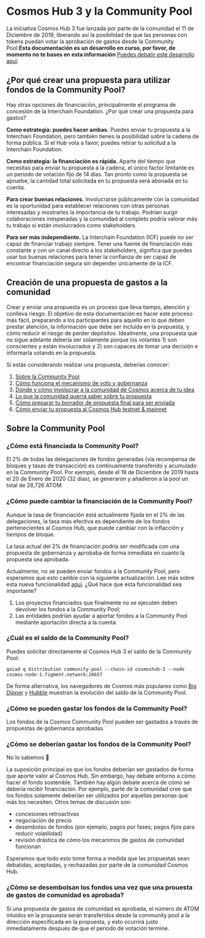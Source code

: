 # Cosmos Hub 3 y la Community Pool
La iniciativa Cosmos Hub 3 fue lanzada por parte de la comunidad el 11 de Diciembre de 2019, liberando así la posibilidad de que las personas con tokens puedan votar la aprobación de gastos desde la Community Pool.**Esta documentación es un desarrollo en curso, por favor, de momento no te bases en esta información** [Puedes debatir este desarrollo aquí](https://forum.cosmos.network/t/gwg-community-spend-best-practices/3240).

## ¿Por qué crear una propuesta para utilizar fondos de la Community Pool?
Hay otras opciones de financiación, principalmente el programa de concesión de la Interchain Foundation. ¿Por qué crear una propuesta para gastos?

**Como estrategia: puedes hacer ambas.** Puedes enviar tu propuesta a la Interchain Foundation, pero también tienes la posibilidad sobre la cadena de forma pública. Si el Hub vota a favor, puedes retirar tu solicitud a la Interchain Foundation.

**Como estrategia: la financiación es rápida.** Aparte del tiempo que necesitas para enviar tu propuesta a la cadena, el único factor limitante es un periodo de votación fijo de 14 días. Tan pronto como la propuesta se apruebe, la cantidad total solicitada en tu propuesta será abonada en tu cuenta.

**Para crear buenas relaciones.** Involucrarse públicamente con la comunidad es la oportunidad para establecer relaciones con otras personas interesadas y mostrarles la importancia de tu trabajo. Podrían surgir colaboraciones inesperadas y la comunidad al completo podría valorar más tu trabajo si están involucrados como stakeholders.

**Para ser más independiente.** La Interchain Foundation (ICF) puede no ser capaz de financiar trabajo siempre. Tener una fuente de financiación más constante y con un canal directo a los stakeholders, significa que puedes usar tus buenas relaciones para tener la confianza de ser capaz de encontrar financiación segura sin depender únicamente de la ICF.

## Creación de una propuesta de gastos a la comunidad
Crear y enviar una propuesta es un proceso que lleva tiempo, atención y conlleva riesgo. El objetivo de esta documentación es hacer este proceso más fácil, preparando a los participantes para aquello en lo que deben prestar atención, la información que debe ser incluida en la propuesta, y cómo reducir el riesgo de perder depósitos. Idealmente, una propuesta que no sigue adelante debería ser solamente porque los votantes 1) son conscientes y están involucrados y 2) son capaces de tomar una decisión e informarla votando en la propuesta. 


Si estás considerando realizar una propuesta, deberías conocer:
1. [Sobre la Community Pool](#sobre-la-community-pool)
2. [Cómo funciona el mecanismo de voto y gobernanza](voting.md)
3. [Dónde y cómo involucrar a la comunidad de Cosmos acerca de tu idea](bestpractices.md)
4. [Lo que la comunidad querrá saber sobre tu propuesta](bestpractices.md#elements-of-a-community-spend-proposal)
5. [Cómo preparar tu borrador de propuesta final para ser enviada](submitting.md)
6. [Cómo enviar tu propuesta al Cosmos Hub testnet & mainnet](submitting.md)

## Sobre la Community Pool

### ¿Cómo está financiada la Community Pool?
El 2% de todas las delegaciones de fondos generadas (vía recompensa de bloques y tasas de transacción) es continuamente transferido y acumulado en la Community Pool. Por ejemplo, desde el 19 de Diciembre de 2019 hasta el 20 de Enero de 2020 (32 días), se generaron y añadieron a la pool un total de 28,726 ATOM.

### ¿Cómo puede cambiar la financiación de la Community Pool?
Aunque la tasa de financiación está actualmente fijada en el 2% de las delegaciones, la tasa más efectiva es dependiente de los fondos pertenecientes al Cosmos Hub, que puede cambiar con la inflacción y tiempos de bloque. 

La tasa actual del 2% de financiación podría ser modificada con una propuesta de gobernanza y aprobaba de forma inmediata en cuanto la propuesta sea aprobada.

Actualmente, no se pueden enviar fondos a la Community Pool, pero esperamos que esto cambie con la siguiente actualización. Lee más sobre esta nueva funcionalidad [aqui](https://github.com/cosmos/cosmos-sdk/pull/5249). ¿Qué hace que esta funcionalidad sea importante?
1. Los proyectos financiados que finalmente no se ejecuten deben devolver los fondos a la Community Pool;
2. Las entidades podrían ayudar a aportar fondos a la Community Pool mediante aportación directa a la cuenta.

### ¿Cuál es el saldo de la Community Pool?
Puedes solicitar directamente al Cosmos Hub 3 el saldo de la Community Pool:

```gaiad q distribution community-pool --chain-id cosmoshub-3 --node cosmos-node-1.figment.network:26657```

De forma alternativa, los navegadores de Cosmos más populares como [Big Dipper](https://cosmos.bigdipper.live) y [Hubble](https://hubble.figment.network/cosmos/chains/cosmoshub-3) muestran la evolución del saldo de la Community Pool.

### ¿Cómo se pueden gastar los fondos de la Community Pool?
Los fondos de la Cosmos Community Pool pueden ser gastados a través de propuestas de gobernanza aprobadas.

### ¿Cómo se deberían gastar los fondos de la Community Pool?
No lo sabemos 🤷

La suposición principal es que los fondos deberían ser gastados de forma que aporte valor al Cosmos Hub. Sin embargo, hay debate entorno a cómo hacer el fondo sostenible. También hay algún debate acerca de cómo se debería recibir financiación. Por ejemplo, parte de la comunidad cree que los fondos solamente deberían ser utilizados por aquellas personas que más los necesiten. Otros temas de discusión son:  
- concesiones retroactivas
- negociación de precio
- desembolso de fondos (por ejemplo, pagos por fases; pagos fijos para reducir volatilidad)
- revisión drástica de cómo los mecanimos de gastos de comunidad funcionan

Esperamos que todo esto tome forma a medida que las propuestas sean debatidas, aceptadas, y rechazadas por parte de la comunidad Cosmos Hub.

### ¿Cómo se desembolsan los fondos una vez que una prouesta de gastos de comunidad es aprobada?
Si una propuesta de gastos de comunidad es aprobada, el número de ATOM inluidos en la propuesta serán transferidos desde la community pool a la dirección especificada en la propuesta, y esto ocurrirá justo inmediatamente después de que el periodo de votación termine.